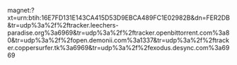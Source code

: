 magnet:?xt=urn:btih:16E7FD131E143CA415D53D9EBCA489FC1E02982B&dn=FER2DB&tr=udp%3a%2f%2ftracker.leechers-paradise.org%3a6969&tr=udp%3a%2f%2ftracker.openbittorrent.com%3a80&tr=udp%3a%2f%2fopen.demonii.com%3a1337&tr=udp%3a%2f%2ftracker.coppersurfer.tk%3a6969&tr=udp%3a%2f%2fexodus.desync.com%3a6969
